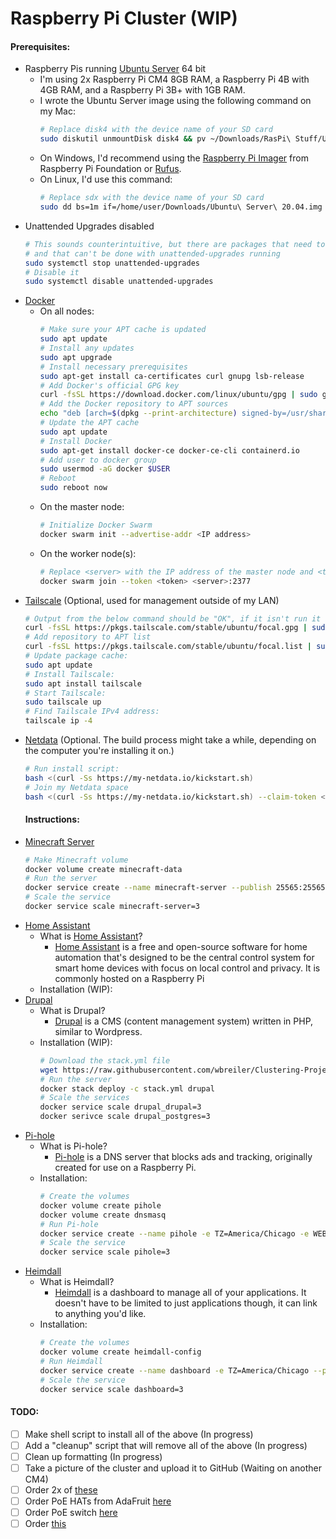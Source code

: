 # Raspberry Pi Cluster (WIP)

#### Prerequisites:

- Raspberry Pis running [Ubuntu Server](https://ubuntu.com/download/raspberry-pi) 64 bit
  - I'm using 2x Raspberry Pi CM4 8GB RAM, a Raspberry Pi 4B with 4GB RAM, and a Raspberry Pi 3B+ with 1GB RAM.
  - I wrote the Ubuntu Server image using the following command on my Mac:
    ```sh
    # Replace disk4 with the device name of your SD card
    sudo diskutil unmountDisk disk4 && pv ~/Downloads/RasPi\ Stuff/Ubuntu\ 20.04.img | sudo dd bs=1m of=/dev/disk4
    ```
  - On Windows, I'd recommend using the [Raspberry Pi Imager](https://www.raspberrypi.org/downloads/raspi-imager) from Raspberry Pi Foundation or [Rufus](http://rufus.ie).
  - On Linux, I'd use this command:   
    ```sh
    # Replace sdx with the device name of your SD card
    sudo dd bs=1m if=/home/user/Downloads/Ubuntu\ Server\ 20.04.img of=/dev/sdx status=progress
    ```
- Unattended Upgrades disabled
   ```sh
   # This sounds counterintuitive, but there are packages that need to be installed
   # and that can't be done with unattended-upgrades running
   sudo systemctl stop unattended-upgrades
   # Disable it
   sudo systemctl disable unattended-upgrades
   ```
- [Docker](https://www.docker.com/)
  - On all nodes:
    ```sh
    # Make sure your APT cache is updated
    sudo apt update
    # Install any updates
    sudo apt upgrade
    # Install necessary prerequisites
    sudo apt-get install ca-certificates curl gnupg lsb-release
    # Add Docker's official GPG key
    curl -fsSL https://download.docker.com/linux/ubuntu/gpg | sudo gpg --dearmor -o /usr/share/keyrings/docker-archive-keyring.gpg
    # Add the Docker repository to APT sources
    echo "deb [arch=$(dpkg --print-architecture) signed-by=/usr/share/keyrings/docker-archive-keyring.gpg] https://download.docker.com/linux/ubuntu $(lsb_release -cs) stable" | sudo tee /etc/apt/sources.list.d/docker.list > /dev/null
    # Update the APT cache
    sudo apt update
    # Install Docker
    sudo apt-get install docker-ce docker-ce-cli containerd.io
    # Add user to docker group
    sudo usermod -aG docker $USER
    # Reboot
    sudo reboot now
    ```
  - On the master node:
    ```sh
    # Initialize Docker Swarm
    docker swarm init --advertise-addr <IP address>
    ```
  - On the worker node(s):
    ```sh
    # Replace <server> with the IP address of the master node and <token> with the server token
    docker swarm join --token <token> <server>:2377
    ```
- [Tailscale](http://tailscale.com) (Optional, used for management outside of my LAN)
  ```sh
  # Output from the below command should be "OK", if it isn't run it again
  curl -fsSL https://pkgs.tailscale.com/stable/ubuntu/focal.gpg | sudo apt-key add -
  # Add repository to APT list
  curl -fsSL https://pkgs.tailscale.com/stable/ubuntu/focal.list | sudo tee /etc/apt/sources.list.d/tailscale.list
  # Update package cache:
  sudo apt update
  # Install Tailscale:
  sudo apt install tailscale
  # Start Tailscale:
  sudo tailscale up
  # Find Tailscale IPv4 address:
  tailscale ip -4
  ```
- [Netdata](https://netdata.cloud) (Optional. The build process might take a while, depending on the computer you're installing it on.)
  ```sh
  # Run install script:
  bash <(curl -Ss https://my-netdata.io/kickstart.sh)
  # Join my Netdata space
  bash <(curl -Ss https://my-netdata.io/kickstart.sh) --claim-token <token> --claim-rooms <room-id> --claim-url https://app.netdata.cloud
  ```
  #### Instructions:
- [Minecraft Server](https://github.com/itzg/docker-minecraft-server)
  ```sh
  # Make Minecraft volume
  docker volume create minecraft-data
  # Run the server
  docker service create --name minecraft-server --publish 25565:25565 --publish 19132:19132 --mount source=minecraft-data,target=/data -e EULA=TRUE -e TYPE=PAPER itzg/minecraft-server
  # Scale the service
  docker service scale minecraft-server=3
  ```
- [Home Assistant](https://home-assistant.io/)
  - What is [Home Assistant]()?
    - [Home Assistant]() is a free and open-source software for home automation that's designed to be the central control system for smart home devices with focus on local control and privacy. It is commonly hosted on a Raspberry Pi
  - Installation (WIP): 
- [Drupal](https://drupal.org/)
  - What is Drupal?
    - [Drupal]() is a CMS (content management system) written in PHP, similar to Wordpress.
  - Installation (WIP):
    ```sh
    # Download the stack.yml file
    wget https://raw.githubusercontent.com/wbreiler/Clustering-Project/master/stack.yml  
    # Run the server
    docker stack deploy -c stack.yml drupal
    # Scale the services
    docker service scale drupal_drupal=3
    docker serivce scale drupal_postgres=3
    ```
- [Pi-hole](https://pi-hole.net/)
  - What is Pi-hole?
    - [Pi-hole]() is a DNS server that blocks ads and tracking, originally created for use on a Raspberry Pi.
  - Installation:
    ```sh
    # Create the volumes
    docker volume create pihole
    docker volume create dnsmasq
    # Run Pi-hole
    docker service create --name pihole -e TZ=America/Chicago -e WEBPASSWORD=<password> -e SERVERIP=<serverip> --mount source=pihole,target=/etc/pihole --mount source=dnsmasq,target=/etc/dnsmasq.d --publish 80:80 --publish 53:53/tcp --publish 53:53/udp pihole/pihole
    # Scale the service
    docker service scale pihole=3
    ```
- [Heimdall](http://heimdall.site)
  - What is Heimdall?
    - [Heimdall]() is a dashboard to manage all of your applications. It doesn't have to be limited to just applications though, it can link to anything you'd like.
  - Installation:
    ```sh
    # Create the volumes
    docker volume create heimdall-config
    # Run Heimdall
    docker service create --name dashboard -e TZ=America/Chicago --publish 80:80 --publish 443:443 --mount source=heimdall-config.target=/config lscr.io/linuxserver/heimdall
    # Scale the service
    docker service scale dashboard=3
    ```

#### TODO:
- [ ] Make shell script to install all of the above (In progress)
- [ ] Add a "cleanup" script that will remove all of the above (In progress)
- [ ] Clean up formatting (In progress)
- [ ] Take a picture of the cluster and upload it to GitHub (Waiting on another CM4)
- [ ] Order 2x of [these](https://www.aliexpress.com/item/1005003389500589.html)
- [ ] Order PoE HATs from AdaFruit [here](https://www.adafruit.com/product/5058)
- [ ] Order PoE switch [here](https://www.amazon.com/dp/B076HZFY3F/)
- [ ] Order [this](https://www.amazon.com/dp/B07K72STFB)

